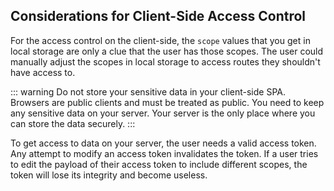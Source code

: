 ## Considerations for Client-Side Access Control

For the access control on the client-side, the `scope` values that you get in local storage are only a clue that the user has those scopes. The user could manually adjust the scopes in local storage to access routes they shouldn't have access to. 

::: warning
Do not store your sensitive data in your client-side SPA. Browsers are public clients and must be treated as public. You need to keep any sensitive data on your server. Your server is the only place where you can store the data securely.
:::

To get access to data on your server, the user needs a valid access token. Any attempt to modify an access token invalidates the token. If a user tries to edit the payload of their access token to include different scopes, the token will lose its integrity and become useless.
